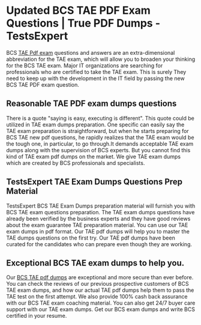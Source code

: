 # Updated BCS TAE PDF Exam Questions | True PDF Dumps - TestsExpert
BCS <a href="https://www.testsexpert.com/tae">TAE Pdf exam</a> questions and answers are an extra-dimensional abbreviation for the TAE exam, which will allow you to broaden your thinking for the BCS TAE exam. Major IT organizations are searching for professionals who are certified to take the TAE exam. This is surely They need to keep up with the development in the IT field by passing the new BCS TAE PDF exam question.
## Reasonable TAE PDF exam dumps questions
There is a quote "saying is easy, executing is different". This quote could be utilized in TAE exam dumps preparation. One specific can easily say the TAE exam preparation is straightforward, but when he starts preparing for BCS TAE new pdf questions, he rapidly realizes that the TAE exam would be the tough one, in particular, to go through.It demands acceptable TAE exam dumps along with the supervision of BCS experts. But you cannot find this kind of TAE exam pdf dumps on the market. We give TAE exam dumps which are created by BCS professionals and specialists.

## TestsExpert TAE Exam Dumps Questions Prep Material
TestsExpert BCS TAE Exam Dumps preparation material will furnish you with BCS TAE exam questions preparation. The TAE exam dumps questions have already been verified by the business experts and they have good reviews about the exam guarantee TAE preparation material. You can use our TAE exam dumps in pdf format.
Our TAE pdf dumps will help you to master the TAE dumps questions on the first try. Our TAE pdf dumps have been curated for the candidates who can prepare even though they are working.

## Exceptional BCS TAE exam dumps to help you.
Our <a href="https://www.testsexpert.com/tae">BCS TAE pdf dumps</a> are exceptional and more secure than ever before. You can check the reviews of our previous prospective customers of BCS TAE exam dumps, and how our actual TAE pdf dumps help them to pass the TAE test on the first attempt. We also provide 100% cash back assurance with our BCS TAE exam coaching material. You can also get 24/7 buyer care support with our TAE exam dumps. Get our BCS exam dumps and write BCS certified in your resume.


